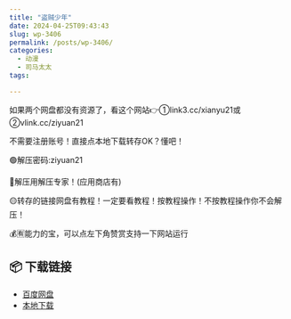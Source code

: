 ```yaml
---
title: "盗贼少年"
date: 2024-04-25T09:43:43
slug: wp-3406
permalink: /posts/wp-3406/
categories:
  - 动漫
  - 司马太太
tags:

---
```


如果两个网盘都没有资源了，看这个网站👉①link3.cc/xianyu21或②vlink.cc/ziyuan21

不需要注册账号！直接点本地下载转存OK？懂吧！

🟢解压密码:ziyuan21

🔵解压用解压专家！(应用商店有)

🟡转存的链接网盘有教程！一定要看教程！按教程操作！不按教程操作你不会解压！

💰🈶能力的宝，可以点左下角赞赏支持一下网站运行

## 📦 下载链接
- [百度网盘](https://blziyuan21.com/pay-download/3406?key=fed9b8c39e&down_id=0)
- [本地下载](https://blziyuan21.com/pay-download/3406?key=fed9b8c39e&down_id=1)

